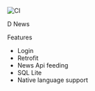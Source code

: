 ![CI](https://github.com/99002785/LoginNewsApp/workflows/CI/badge.svg)

D News

Features
- Login
- Retrofit
- News Api feeding
- SQL Lite
- Native language support

